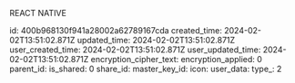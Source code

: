 REACT NATIVE

id: 400b968130f941a28002a62789167cda
created_time: 2024-02-02T13:51:02.871Z
updated_time: 2024-02-02T13:51:02.871Z
user_created_time: 2024-02-02T13:51:02.871Z
user_updated_time: 2024-02-02T13:51:02.871Z
encryption_cipher_text: 
encryption_applied: 0
parent_id: 
is_shared: 0
share_id: 
master_key_id: 
icon: 
user_data: 
type_: 2